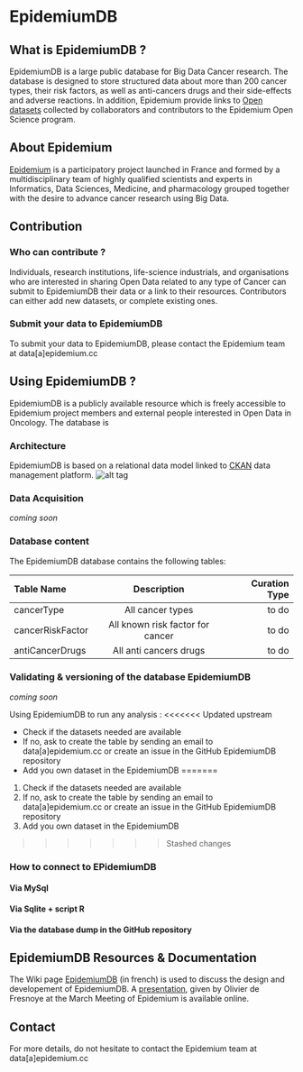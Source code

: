 # EpidemiumDB

## What is EpidemiumDB ?
EpidemiumDB is a large public database for Big Data Cancer research. The database is designed to store structured data about more than 200 cancer types, their risk factors, as well as anti-cancers drugs and their side-effects and adverse reactions.
In addition, Epidemium provide links to [Open datasets](http://data.epidemium.cc/dataset) collected by collaborators and contributors to the Epidemium Open Science program. 

## About Epidemium
[Epidemium](http://epidemium.cc) is a participatory project launched in France and formed by a multidisciplinary team of highly qualified scientists and experts in Informatics, Data Sciences, Medicine, and pharmacology grouped together with the desire to advance cancer research using Big Data.

## Contribution 
### Who can contribute ? 
Individuals, research institutions, life-science industrials, and  organisations who are interested in sharing Open Data related to any type of Cancer can submit to EpidemiumDB their data or a link to their resources. Contributors can either add new datasets, or complete existing ones.

### Submit your data to EpidemiumDB 
To submit your data to EpidemiumDB, please contact the Epidemium team at data[a]epidemium.cc 

## Using EpidemiumDB ?
EpidemiumDB is a publicly available resource which is freely accessible to Epidemium project members and external people interested in Open Data in Oncology.
The database is 

### Architecture
EpidemiumDB is based on a relational data model linked to [CKAN](http://ckan.org) data management platform.
![alt tag](http://domain.com/path/to/img.png)

### Data Acquisition
*coming soon*

### Database content
The EpidemiumDB database contains the following tables:

| Table Name | Description | Curation Type |
| :---         |     :---:      |          ---: |
| cancerType   | All cancer types    | to do    |
| cancerRiskFactor    | All known risk factor for cancer       | to do      |
| antiCancerDrugs    | All anti cancers drugs       | to do      |

### Validating & versioning of the database EpidemiumDB
*coming soon*

Using EpidemiumDB to run any analysis : 
<<<<<<< Updated upstream
* Check if the datasets needed are available 
* If no, ask to create the table by sending an email to data[a]epidemium.cc or create an issue in the GitHub EpidemiumDB repository
* Add you own dataset in the EpidemiumDB 
=======
1. Check if the datasets needed are available 
2. If no, ask to create the table by sending an email to data[a]epidemium.cc or create an issue in the GitHub EpidemiumDB repository
3. Add you own dataset in the EpidemiumDB 
>>>>>>> Stashed changes

### How to connect to EPidemiumDB
#### Via MySql

#### Via Sqlite + script R

#### Via the database dump in the GitHub repository

## EpidemiumDB Resources & Documentation 
The Wiki page [EpidemiumDB](http://wiki.epidemium.cc/wiki/EpidemiumDB) (in french) is used to discuss the design and developement of EpidemiumDB.
A [presentation](http://wiki.epidemium.cc/wiki/Fichier:Presentation_EpidemiumDB_11032016.pdf), given by Olivier de Fresnoye at the March Meeting of Epidemium is available online.

## Contact
For more details, do not hesitate to contact the Epidemium team at data[a]epidemium.cc 

